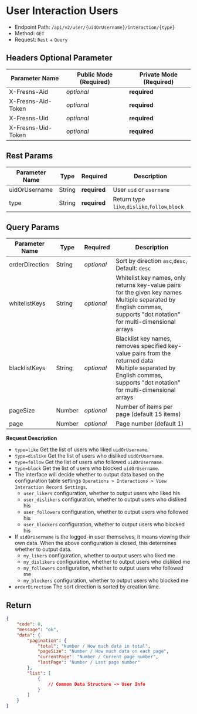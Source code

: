 # User Interaction Users

- Endpoint Path: `/api/v2/user/{uidOrUsername}/interaction/{type}`
- Method: `GET`
- Request: `Rest` + `Query`

## Headers Optional Parameter

| Parameter Name | Public Mode (Required) | Private Mode (Required) |
| --- | --- | --- |
| X-Fresns-Aid | *optional* | **required** |
| X-Fresns-Aid-Token | *optional* | **required** |
| X-Fresns-Uid | *optional* | **required** |
| X-Fresns-Uid-Token | *optional* | **required** |

## Rest Params

| Parameter Name | Type | Required | Description |
| --- | --- | --- | --- |
| uidOrUsername | String | **required** | User `uid` or `username` |
| type | String | **required** | Return type `like`,`dislike`,`follow`,`block` |

## Query Params

| Parameter Name | Type | Required | Description |
| --- | --- | --- | --- |
| orderDirection | String | *optional* | Sort by direction `asc`,`desc`, Default: `desc` |
| whitelistKeys | String | *optional* | Whitelist key names, only returns key-value pairs for the given key names<br>Multiple separated by English commas, supports "dot notation" for multi-dimensional arrays |
| blacklistKeys | String | *optional* | Blacklist key names, removes specified key-value pairs from the returned data<br>Multiple separated by English commas, supports "dot notation" for multi-dimensional arrays |
| pageSize | Number | *optional* | Number of items per page (default 15 items) |
| page | Number | *optional* | Page number (default 1) |

**Request Description**

- `type=like` Get the list of users who liked `uidOrUsername`.
- `type=dislike` Get the list of users who disliked `uidOrUsername`.
- `type=follow` Get the list of users who followed `uidOrUsername`.
- `type=block` Get the list of users who blocked `uidOrUsername`.
- The interface will decide whether to output data based on the configuration table settings `Operations > Interactions > View Interaction Record Settings`.
    - `user_likers` configuration, whether to output users who liked his
    - `user_dislikers` configuration, whether to output users who disliked his
    - `user_followers` configuration, whether to output users who followed his
    - `user_blockers` configuration, whether to output users who blocked his
- If `uidOrUsername` is the logged-in user themselves, it means viewing their own data. When the above configuration is closed, this determines whether to output data.
    - `my_likers` configuration, whether to output users who liked me
    - `my_dislikers` configuration, whether to output users who disliked me
    - `my_followers` configuration, whether to output users who followed me
    - `my_blockers` configuration, whether to output users who blocked me
- `orderDirection` The sort direction is sorted by creation time.

## Return

```json
{
    "code": 0,
    "message": "ok",
    "data": {
        "pagination": {
            "total": "Number / How much data in total",
            "pageSize": "Number / How much data on each page",
            "currentPage": "Number / Current page number",
            "lastPage": "Number / Last page number"
        },
        "list": [
            {
                // Common Data Structure -> User Info
            }
        ]
    }
}
```
